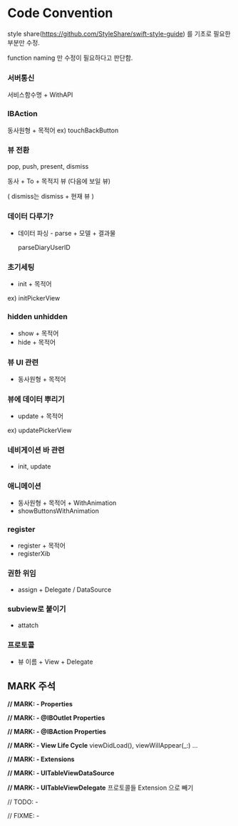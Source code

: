 # Code Convention

style share(https://github.com/StyleShare/swift-style-guide) 를 기초로 필요한 부분만 수정.

function naming 만 수정이 필요하다고 판단함.

### **서버통신**

서비스함수명 + WithAPI

### **IBAction**

동사원형 + 목적어
ex) touchBackButton

### **뷰 전환**

pop, push, present, dismiss

동사 + To + 목적지 뷰 (다음에 보일 뷰)

( dismiss는 dismiss + 현재 뷰 )

### **데이터 다루기?**

- 데이터 파싱 - parse + 모델 + 결과물

    parseDiaryUserID

### **초기세팅**

- init + 목적어

ex) initPickerView

### **hidden unhidden**

- show + 목적어
- hide + 목적어

### **뷰 UI 관련**

- 동사원형 + 목적어

### **뷰에 데이터 뿌리기**

- update + 목적어

ex) updatePickerView

### **네비게이션 바 관련**

- init, update

### **애니메이션**

- 동사원형 + 목적어 + WithAnimation
- showButtonsWithAnimation

### **register**

- register + 목적어
- registerXib

### **권한 위임**

- assign + Delegate / DataSource

### **subview로 붙이기**

- attatch

### **프로토콜**

- 뷰 이름 + View + Delegate

## MARK 주석

**// MARK: - Properties**

**// MARK: - @IBOutlet Properties**

**// MARK: - @IBAction Properties** 

**// MARK: - View Life Cycle** viewDidLoad(), viewWillAppear(_:) …

**// MARK: - Extensions**

**// MARK: - UITableViewDataSource** 

**// MARK: - UITableViewDelegate** 프로토콜들 Extension 으로 빼기

// TODO: - 

// FIXME: -
